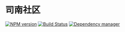 # 司南社区

[![NPM version](https://img.shields.io/npm/v/brick.js.svg?style=flat)](https://www.npmjs.org/package/brick.js)
[![Build Status](https://www.travis-ci.org/SinanStudio/sinan.community.svg?branch=master)](https://www.travis-ci.org/SinanStudio/sinan.community)
[![Dependency manager](https://david-dm.org/harttle/brick-js/brick.js.svg)](https://david-dm.org/brick-js/brick.js)